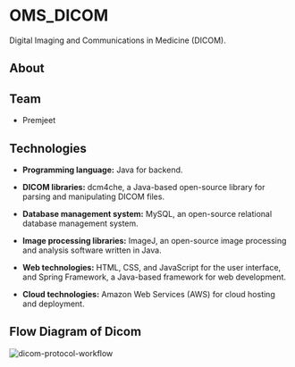 # OMS_DICOM
Digital Imaging and Communications in Medicine (DICOM).

## About

## Team 
- Premjeet 

## Technologies
- **Programming language:** Java for backend.

- **DICOM libraries:** dcm4che, a Java-based open-source library for parsing and manipulating DICOM files.

- **Database management system:** MySQL, an open-source relational database management system.

- **Image processing libraries:** ImageJ, an open-source image processing and analysis software written in Java.

- **Web technologies:** HTML, CSS, and JavaScript for the user interface, and Spring Framework, a Java-based framework for web development.

- **Cloud technologies:** Amazon Web Services (AWS) for cloud hosting and deployment.


## Flow Diagram of Dicom 
![dicom-protocol-workflow](https://user-images.githubusercontent.com/104434509/235389621-0f43795e-ac43-4266-85c0-38cdd9d6b80c.png)

